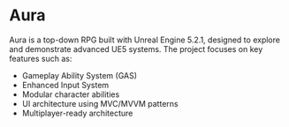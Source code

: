 # Aura
Aura is a top-down RPG built with Unreal Engine 5.2.1, designed to explore and demonstrate advanced UE5 systems. The project focuses on key features such as:

- Gameplay Ability System (GAS)
- Enhanced Input System
- Modular character abilities
- UI architecture using MVC/MVVM patterns
- Multiplayer-ready architecture
